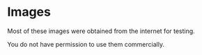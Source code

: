 # Images

Most of these images were obtained from the internet for testing. 

You do not have permission to use them commercially.
